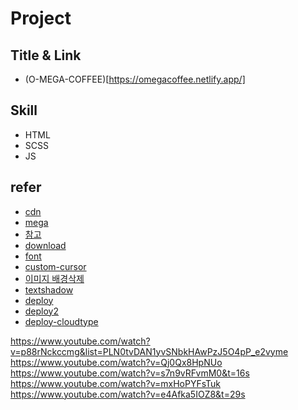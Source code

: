 # Project

## Title & Link

-   (O-MEGA-COFFEE)[https://omegacoffee.netlify.app/]

## Skill

-   HTML
-   SCSS
-   JS

## refer

-   [cdn](https://cdnjs.com/libraries/Swiper)
-   [mega](https://www.mega-mgccoffee.com/#menu)
-   [참고](https://www.youtube.com/@codegrid/videos)
-   [download](https://yt5s.biz/enxj100/)
-   [font](https://fonts.google.com/)
-   [custom-cursor](https://custom-cursor.com/)
-   [이미지 배경삭제](https://www.remove.bg/)
-   [textshadow](https://freefrontend.com/css-text-shadow-effects/)
-   [deploy](https://www.youtube.com/watch?v=c9ul5iuBjrg&t=125s)
-   [deploy2](https://www.youtube.com/watch?v=WJtetccrv3o)
-   [deploy-cloudtype](https://cloudtype.io/)

https://www.youtube.com/watch?v=p88rNckccmg&list=PLN0tvDAN1yvSNbkHAwPzJ5O4pP_e2vyme
https://www.youtube.com/watch?v=Qj0Qx8HpNUo
https://www.youtube.com/watch?v=s7n9vRFvmM0&t=16s
https://www.youtube.com/watch?v=mxHoPYFsTuk
https://www.youtube.com/watch?v=e4Afka5IOZ8&t=29s
